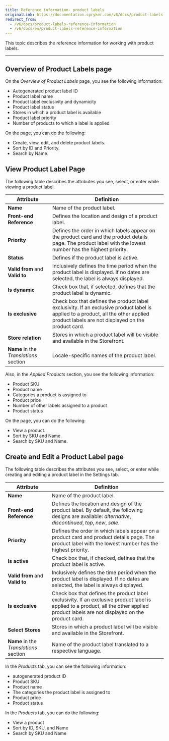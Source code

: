 ```yaml
---
title: Reference information- product labels
originalLink: https://documentation.spryker.com/v6/docs/product-labels-reference-information
redirect_from:
  - /v6/docs/product-labels-reference-information
  - /v6/docs/en/product-labels-reference-information
---
```


This topic describes the reference information for working with product labels.
***
## Overview of Product Labels page

On the *Overview of Product Labels* page, you see the following information:

* Autogenerated product label ID
* Product label name
* Product label exclusivity and dynamicity
* Product label status
* Stores in which a product label is available
* Product label priority
* Number of products to which a label is applied

On the page, you can do the following:

* Create, view, edit, and delete product labels.
* Sort by ID and Priority.
* Search by Name.

## View Product Label Page
The following table describes the attributes you see, select, or enter while viewing a product label.


| Attribute | Definition |
| --- | --- |
| **Name** | Name of the product label. |
| **Front-end Reference** | Defines the location and design of a product label. |
| **Priority** | Defines the order in which labels appear on the product card and the product details page. The product label with the lowest number has the highest priority. |
| **Status** | Defines if the product label is active.  |
| **Valid from** and **Valid to** | Inclusively defines the time period when the product label is displayed. If no dates are selected, the label is always displayed. |
| **Is dynamic** | Check box that, if selected, defines that the product label is dynamic. |
| **Is exclusive** | Check box that defines the product label exclusivity. If an exclusive product label is applied to a product, all the other applied product labels are not displayed on the product card. |
| **Store relation** | Stores in which a product label will be visible and available in the Storefront. |
| **Name** in the *Translations* section | Locale-specific names of the product label.  |



Also, in the *Applied Products* section, you see the following information:

* Product SKU
* Product name
* Categories a product is assigned to
* Product price
* Number of other labels assigned to a product
* Product status

On the page, you can do the following:

* View a product.
* Sort by SKU and Name.
* Search by SKU and Name.





## Create and Edit a Product Label page

The following table describes the attributes you see, select, or enter while creating and editing a product label in the Settings tab.


| Attribute | Definition |
| --- | --- |
| **Name** | Name of the product label. |
| **Front-end Reference** | Defines the location and design of the product label. By default, the following designs are available: *alternative*, *discontinued*, *top*, *new*, *sale*. |
| **Priority** | Defines the order in which labels appear on a product card and product details page. The product label with the lowest number has the highest priority. |
| **Is active** | Check box that, if checked, defines that the product label is active.  |
| **Valid from** and **Valid to** | Inclusively defines the time period when the product label is displayed. If no dates are selected, the label is always displayed. |
| **Is exclusive** | Check box that defines the product label exclusivity. If an exclusive product label is applied to a product, all the other applied product labels are not displayed on the product card. |
| **Select Stores** | Stores in which a product label will be visible and available in the Storefront. |
| **Name** in the *Translations* section | Name of the product label translated to a respective language. |


In the *Products* tab, you can see the following information:

* autogenerated product ID
* Product SKU
* Product name
* The categories the product label is assigned to
* Product price
* Product status

In the *Products* tab, you can do the following:

* View a product
* Sort by ID, SKU, and Name
* Search by SKU and Name



